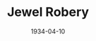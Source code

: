---
title: Jewel Robery
date: 1934-04-10
opening_date: 1934-04-10
closing_date:
layout: productions
playbill:
Theatre: Theatre Jacksonville
cast:
- Accomplice No. 1: Elmo Lehman
- Accomplice No. 2: John Salzer
- Berta: Lydia Hodges
- Count Rehberger: Isaac Peiser
- Customer: E.S. Beauchamp-Nobbs
- Detective: Martin Sack
- Franz: Edward Goodman
- His Friend: Perry Teeple
- Hollander: Sidney Clark
- Inspector: Carl Swisher
- Lenz: Douglas Haygood
- Leopold: Miles Knott
- Marianne: Lady Claire Grover
- Paul: Ralph W. Cooper, Jr.
- Police Officer: James Reynolds
- Teri: Nell Killinger
crew:
- Director: Winston Fowler
- Props: Frances Blackwell
- Stage Carpenter: Clark Overton
- Stage Electrician: Cliffard Lowe
- Stage Manager: Arthur Bunch
understudies:
orchestra:
---